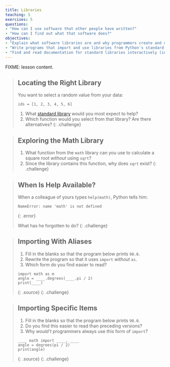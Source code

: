 ```yaml
---
title: Libraries
teaching: 5
exercises: 5
questions:
- "How can I use software that other people have written?"
- "How can I find out what that software does?"
objectives:
- "Explain what software libraries are and why programmers create and use them."
- "Write programs that import and use libraries from Python's standard library."
- "Find and read documentation for standard libraries interactively (in the interpreter) and online."
---
```

FIXME: lesson content.

> ## Locating the Right Library
> 
> You want to select a random value from your data:
> ~~~
> ids = [1, 2, 3, 4, 5, 6]
> ~~~ 
> 
> 1. What [standard library](https://docs.python.org/3/library/index.html) 
>    would you most expect to help? 
> 2. Which function would you select from that library? Are there alternatives?
{: .challenge}

> ## Exploring the Math Library
> 
> 1. What function from the `math` library can you use to calculate a square root
>    *without* using `sqrt`?
> 2. Since the library contains this function, why does `sqrt` exist?
{: .challenge}

> ## When Is Help Available?
> 
> When a colleague of yours types `help(math)`,
> Python tells him:
> 
> ~~~
> NameError: name 'math' is not defined
> ~~~
> {: .error}
> 
> What has he forgotten to do?
{: .challenge}

> ## Importing With Aliases
> 
> 1. Fill in the blanks so that the program below prints `90.0`.
> 2. Rewrite the program so that it uses `import` *without* `as`.
> 3. Which form do you find easier to read?
> 
> ~~~
> import math as m
> angle = ____.degrees(____.pi / 2)
> print(____)
> ~~~
> {: .source}
{: .challenge}

> ## Importing Specific Items
> 
> 1. Fill in the blanks so that the program below prints `90.0`.
> 2. Do you find this easier to read than preceding versions?
> 3. Why *would't* programmers always use this form of `import`?
> 
> ~~~
> ____ math import ____, ____
> angle = degrees(pi / 2)
> print(angle)
> ~~~
> {: .source}
{: .challenge}
